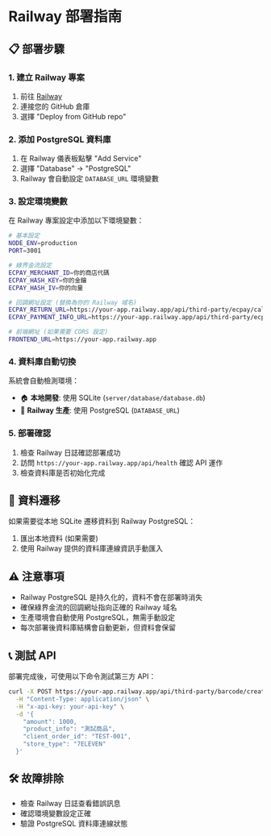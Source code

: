 # Railway 部署指南

## 📋 部署步驟

### 1. 建立 Railway 專案
1. 前往 [Railway](https://railway.app)
2. 連接您的 GitHub 倉庫
3. 選擇 "Deploy from GitHub repo"

### 2. 添加 PostgreSQL 資料庫
1. 在 Railway 儀表板點擊 "Add Service"
2. 選擇 "Database" → "PostgreSQL"
3. Railway 會自動設定 `DATABASE_URL` 環境變數

### 3. 設定環境變數
在 Railway 專案設定中添加以下環境變數：

```bash
# 基本設定
NODE_ENV=production
PORT=3001

# 綠界金流設定
ECPAY_MERCHANT_ID=你的商店代碼
ECPAY_HASH_KEY=你的金鑰
ECPAY_HASH_IV=你的向量

# 回調網址設定 (替換為你的 Railway 域名)
ECPAY_RETURN_URL=https://your-app.railway.app/api/third-party/ecpay/callback
ECPAY_PAYMENT_INFO_URL=https://your-app.railway.app/api/third-party/ecpay/payment-info

# 前端網址 (如果需要 CORS 設定)
FRONTEND_URL=https://your-app.railway.app
```

### 4. 資料庫自動切換
系統會自動檢測環境：
- 🏠 **本地開發**: 使用 SQLite (`server/database/database.db`)
- 🚀 **Railway 生產**: 使用 PostgreSQL (`DATABASE_URL`)

### 5. 部署確認
1. 檢查 Railway 日誌確認部署成功
2. 訪問 `https://your-app.railway.app/api/health` 確認 API 運作
3. 檢查資料庫是否初始化完成

## 🔄 資料遷移
如果需要從本地 SQLite 遷移資料到 Railway PostgreSQL：

1. 匯出本地資料 (如果需要)
2. 使用 Railway 提供的資料庫連線資訊手動匯入

## ⚠️ 注意事項
- Railway PostgreSQL 是持久化的，資料不會在部署時消失
- 確保綠界金流的回調網址指向正確的 Railway 域名
- 生產環境會自動使用 PostgreSQL，無需手動設定
- 每次部署後資料庫結構會自動更新，但資料會保留

## 📞 測試 API
部署完成後，可使用以下命令測試第三方 API：

```bash
curl -X POST https://your-app.railway.app/api/third-party/barcode/create \
  -H "Content-Type: application/json" \
  -H "x-api-key: your-api-key" \
  -d '{
    "amount": 1000,
    "product_info": "測試商品",
    "client_order_id": "TEST-001",
    "store_type": "7ELEVEN"
  }'
```

## 🛠️ 故障排除
- 檢查 Railway 日誌查看錯誤訊息
- 確認環境變數設定正確
- 驗證 PostgreSQL 資料庫連線狀態